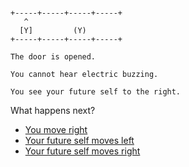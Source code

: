 
```

+-----+-----+-----+-----+
   ^
  [Y]         (Y)
+-----+-----+-----+-----+
```

```
The door is opened.

You cannot hear electric buzzing.

You see your future self to the right.
```


What happens next?

- [You move right](./LASER-P-D_L_P1F2.md)
- [Your future self moves left](./LASER-P-D_L_P0F1.md)
- [Your future self moves right](./LASER-P-D_L_P0F3.md)

